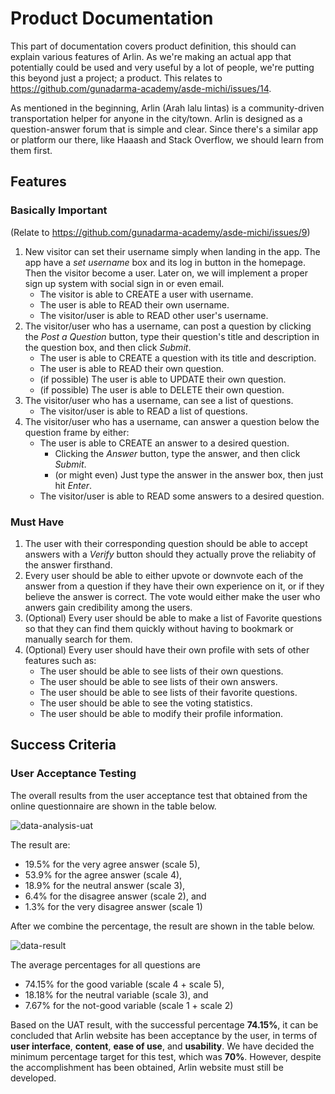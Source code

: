 Product Documentation
=====================

This part of documentation covers product definition, this should can explain various features of Arlin. As we're making an actual app that potentially could be used and very useful by a lot of people, we're putting this beyond just a project; a product. This relates to <https://github.com/gunadarma-academy/asde-michi/issues/14>.

As mentioned in the beginning, Arlin (Arah lalu lintas) is a community-driven transportation helper for anyone in the city/town. Arlin is designed as a question-answer forum that is simple and clear. Since there's a similar app or platform our there, like Haaash and Stack Overflow, we should learn from them first.

Features
--------

### Basically Important

(Relate to <https://github.com/gunadarma-academy/asde-michi/issues/9>)

1. New visitor can set their username simply when landing in the app. The app have a _set username_ box and its log in button in the homepage. Then the visitor become a user. Later on, we will implement a proper sign up system with social sign in or even email.
   - The visitor is able to CREATE a user with username.
   - The user is able to READ their own username.
   - The visitor/user is able to READ other user's username.
2. The visitor/user who has a username, can post a question by clicking the _Post a Question_ button, type their question's title and description in the question box, and then click _Submit_.
   - The user is able to CREATE a question with its title and description.
   - The user is able to READ their own question.
   - (if possible) The user is able to UPDATE their own question.
   - (if possible) The user is able to DELETE their own question.
3. The visitor/user who has a username, can see a list of questions.
   - The visitor/user is able to READ a list of questions.
4. The visitor/user who has a username, can answer a question below the question frame by either:
   - The user is able to CREATE an answer to a desired question.
     - Clicking the _Answer_ button, type the answer, and then click _Submit_.
     - (or might even) Just type the answer in the answer box, then just hit _Enter_.
   - The visitor/user is able to READ some answers to a desired question.

### Must Have

1. The user with their corresponding question should be able to accept answers with a _Verify_ button should they actually prove the reliabity of the answer firsthand. 
2. Every user should be able to either upvote or downvote each of the answer from a question if they have their own experience on it, or if they believe the answer is correct. The vote would either make the user who anwers gain credibility among the users.
3. (Optional) Every user should be able to make a list of Favorite questions so that they can find them quickly without having to bookmark or manually search for them. 
4. (Optional) Every user should have their own profile with sets of other features such as:
   - The user should be able to see lists of their own questions.
   - The user should be able to see lists of their own answers.
   - The user should be able to see lists of their favorite questions.
   - The user should be able to see the voting statistics.
   - The user should be able to modify their profile information.

Success Criteria
----------------

### User Acceptance Testing

The overall results from the user acceptance test that obtained from the online questionnaire are shown in the table below.

![data-analysis-uat](https://cloud.githubusercontent.com/assets/17141470/14813423/cffe8b00-0bcb-11e6-9106-b88ff0527880.png)

The result are: 
- 19.5% for the very agree answer (scale 5),
- 53.9% for the agree answer (scale 4),
- 18.9% for the neutral answer (scale 3),
- 6.4% for the disagree answer  (scale 2), and
- 1.3% for the very disagree answer (scale 1)

After we combine the percentage, the result are shown in the table below.

![data-result](https://cloud.githubusercontent.com/assets/17141470/14813422/cffdf0a0-0bcb-11e6-8ea5-3f7ec7076d1c.png)

The average percentages for all questions are
- 74.15% for the good variable (scale 4 + scale 5),
- 18.18% for the neutral variable (scale 3), and 
- 7.67% for the not-good variable (scale 1 + scale 2)

Based on the UAT result, with the successful percentage **74.15%**, it can be concluded that Arlin website has been acceptance by the user, in terms of **user interface**, **content**, **ease of use**, and **usability**. We have decided the minimum percentage target for this test, which was **70%**. However, despite the accomplishment has been obtained, Arlin website must still be developed.
